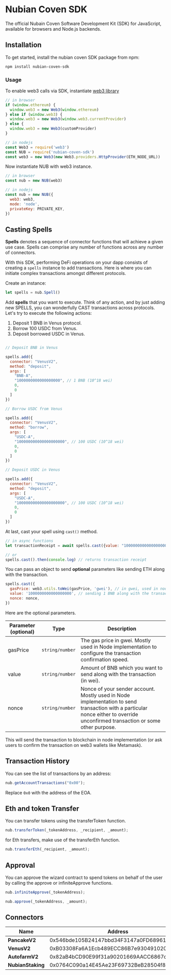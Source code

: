 # Nubian Coven SDK
The official Nubain Coven Software Development Kit (SDK) for JavaScript, available for browsers and Node.js backends.

## Installation

To get started, install the nubian coven SDK package from npm:

```bash
npm install nubian-coven-sdk
```

### Usage

To enable web3 calls via SDK, instantiate [web3 library](https://github.com/ChainSafe/web3.js#installation)

```js
// in browser
if (window.ethereum) {
  window.web3 = new Web3(window.ethereum)
} else if (window.web3) {
  window.web3 = new Web3(window.web3.currentProvider)
} else {
  window.web3 = new Web3(customProvider)
}
```

```js
// in nodejs
const Web3 = require('web3')
const NUB = require('nubian-coven-sdk')
const web3 = new Web3(new Web3.providers.HttpProvider(ETH_NODE_URL))
```

Now instantiate NUB with web3 instance.

```js
// in browser
const nub = new NUB(web3)

// in nodejs
const nub = new NUB({
  web3: web3,
  mode: 'node',
  privateKey: PRIVATE_KEY,
})
```


## Casting Spells

**Spells** denotes a sequence of connector functions that will achieve a given use case. Spells can comprise any number of functions across any number of connectors.

With this SDK, performing DeFi operations on your dapp consists of creating a `spells` instance to add transactions. Here is where you can initiate complex transactions amongst different protocols.

Create an instance:

```js
let spells = nub.Spell()
```

Add **spells** that you want to execute. Think of any action, and by just adding new SPELLS, you can wonderfully CAST transactions across protocols. Let's try to execute the following actions:

1. Deposit 1 BNB in Venus protocol.
2. Borrow 100 USDC from Venus.
3. Deposit borrowed USDC in Venus.

```js

// Deposit BNB in Venus

spells.add({
  connector: "VenusV2",
  method: "deposit",
  args: [
    "BNB-A",
    "1000000000000000000", // 1 BNB (10^18 wei)
    0,
    0
  ]
})

// Borrow USDC from Venus

spells.add({
  connector: "VenusV2",
  method: "borrow",
  args: [
    "USDC-A",
    "100000000000000000000", // 100 USDC (10^18 wei)
    0,
    0
  ]
})

// Deposit USDC in Venus

spells.add({
  connector: "VenusV2",
  method: "deposit",
  args: [
    "USDC-A",
    "100000000000000000000", // 100 USDC (10^18 wei)
    0,
    0
  ]
})
```

At last, cast your spell using `cast()` method.

```js
// in async functions
let transactionReceipt = await spells.cast({value: "1000000000000000000"})

// or
spells.cast().then(console.log) // returns transaction receipt
```

You can pass an object to send **optional** parameters like sending ETH along with the transaction.

```js
spells.cast({
  gasPrice: web3.utils.toWei(gasPrice, 'gwei'), // in gwei, used in node implementation.
  value: '1000000000000000000', // sending 1 BNB along with the transaction.
  nonce: nonce,
})
```

Here are the optional parameters.

| **Parameter (optional)** | **Type**        | **Description**                                                                                                                                                                |
| ------------------------ | --------------- | ------------------------------------------------------------------------------------------------------------------------------------------------------------------------------ |
| gasPrice               | `string/number` | The gas price in gwei. Mostly used in Node implementation to configure the transaction confirmation speed.                                                                     |
| value                  | `string/number` | Amount of BNB which you want to send along with the transaction (in wei).                                                                                                      |
| nonce                  | `string/number` | Nonce of your sender account. Mostly used in Node implementation to send transaction with a particular nonce either to override unconfirmed transaction or some other purpose. |

This will send the transaction to blockchain in node implementation (or ask users to confirm the transaction on web3 wallets like Metamask).

## Transaction History

You can see the list of transactions by an address:
```js
nub.getAccountTransactions("0x00");
```
Replace `0x0` with the address of the EOA.

## Eth and token Transfer

You can transfer tokens using the transferToken function.
```js
nub.transferToken(_tokenAddress, _recipient, _amount);
```

for Eth transfers, make use of the transferEth function.
```js
nub.transferEth(_recipient, _amount);
```

## Approval

You can approve the wizard contract to spend tokens on behalf of the user by calling the approve or infiniteApprove functions. 
```js
nub.infiniteApprove(_tokenAddress);
```

```js
nub.approve(_tokenAddress, _amount);
```



## Connectors

| **Name** | **Address** |
|-----|------|
| **PancakeV2** | 0x546bde105B24147bbd34F3147a0FD68961515Feb |
| **VenusV2** | 0xB03308Fa6A1Ecb489ECC86B7e930491020ee2b96 |
| **AutofarmV2** | 0x82aB4bCD90E99f31a90201669AACC6867c9c3B77 |
| **NubianStaking** | 0x0764C090a14E45Ae23F69732BeB28504f89D669A |
